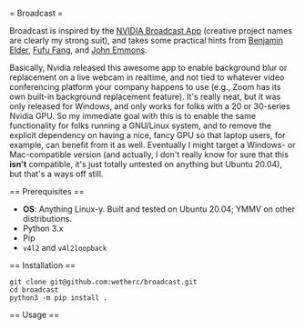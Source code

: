 = Broadcast =

Broadcast is inspired by the [NVIDIA Broadcast App](https://www.nvidia.com/en-us/geforce/broadcasting/broadcast-app/) (creative project names are clearly my strong suit), and takes some practical hints from [Benjamin Elder](https://elder.dev/posts/open-source-virtual-background/), [Fufu Fang](https://github.com/fangfufu/Linux-Fake-Background-Webcam), and [John Emmons](https://github.com/jremmons/pyfakewebcam).

Basically, Nvidia released this awesome app to enable background blur or replacement on a live webcam in realtime, and not tied to whatever video conferencing platform your company happens to use (e.g., Zoom has its own built-in background replacement feature). It's really neat, but it was only released for Windows, and only works for folks with a 20 or 30-series Nvidia GPU. So my immediate goal with this is to enable the same functionality for folks running a GNU/Linux system, and to remove the explicit dependency on having a nice, fancy GPU so that laptop users, for example, can benefit from it as well. Eventually I might target a Windows- or Mac-compatible version (and actually, I don't really know for sure that this **isn't** compatible, it's just totally untested on anything but Ubuntu 20.04), but that's a ways off still.

== Prerequisites ==

  - **OS**: Anything Linux-y. Built and tested on Ubuntu 20.04; YMMV on other distributions.
  - Python 3.x
  - Pip
  - `v4l2` and `v4l2loopback`

== Installation ==

```
git clone git@github.com:wetherc/broadcast.git
cd broadcast
python3 -m pip install .
```

== Usage ==


